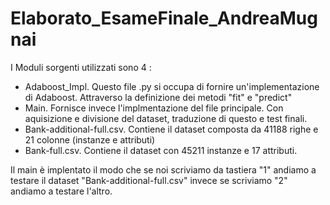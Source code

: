 # Elaborato_EsameFinale_AndreaMugnai

I Moduli sorgenti utilizzati sono 4 :
- Adaboost_Impl. Questo file .py si occupa di fornire un'implementazione di Adaboost. Attraverso la definizione dei metodi "fit" e "predict"
- Main. Fornisce invece l'implmentazione del file principale. Con aquisizione e divisione del dataset, traduzione di questo e test finali. 
- Bank-additional-full.csv. Contiene il dataset composta da 41188 righe e 21 colonne (instanze e attributi)
- Bank-full.csv. Contiene il dataset con 45211 instanze e 17 attributi.

Il main è implentato il modo che se noi scriviamo da tastiera "1" andiamo a testare il dataset "Bank-additional-full.csv" invece se scriviamo "2" andiamo a testare l'altro.
